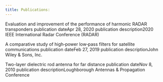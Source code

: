 ```yaml
---
title: Publications:
---
```


 Evaluation and improvement of the performance of harmonic RADAR transponders
publication dateApr 28, 2020  publication description2020 IEEE International Radar Conference (RADAR)

A comparative study of high‐power low‐pass filters for satellite communications
publication dateFeb 27, 2019  publication descriptionJohn Wiley & Sons, Inc.

Two-layer dielectric rod antenna for far distance
publication dateNov 8, 2010  publication descriptionLoughborough Antennas & Propagation Conference